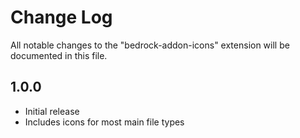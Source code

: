 # Change Log

All notable changes to the "bedrock-addon-icons" extension will be documented in this file.

## 1.0.0

- Initial release
- Includes icons for most main file types